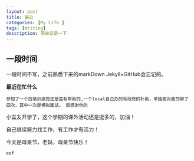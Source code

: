```yaml
---
layout: post
title: 最近
categories: [My Life ]
tags: [Writing]
description: 简单记录一下
---
```

## 一段时间

一段时间不写，之前熟悉下来的markDown  Jekyll+GitHub会忘记的。 

**最近在忙什么**  

	参加了一个找培训感觉还是蛮有帮助的,一个local自己办的有政府的补助，单独面对面的聊了四次，其中一次是模拟面试。 挺感谢他的
	
小盆友开学了，这个学期的课外活动还是挺多的，加油！


自己继续努力找工作，有工作才有活力！

今天是母亲节，老妈，母亲节快乐！

```eof```
	

